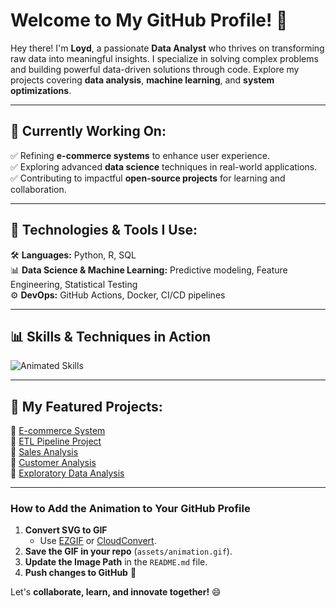 # Welcome to My GitHub Profile! 👋  

Hey there! I'm **Loyd**, a passionate **Data Analyst** who thrives on transforming raw data into meaningful insights. I specialize in solving complex problems and building powerful data-driven solutions through code. Explore my projects covering **data analysis**, **machine learning**, and **system optimizations**.

---

## 🚀 **Currently Working On:**  
✅ Refining **e-commerce systems** to enhance user experience.  
✅ Exploring advanced **data science** techniques in real-world applications.  
✅ Contributing to impactful **open-source projects** for learning and collaboration.  

---

## 🔧 **Technologies & Tools I Use:**  
🛠 **Languages:** Python, R, SQL  
📊 **Data Science & Machine Learning:** Predictive modeling, Feature Engineering, Statistical Testing  
⚙️ **DevOps:** GitHub Actions, Docker, CI/CD pipelines  

---

## 📊 **Skills & Techniques in Action**  
![Animated Skills](https://raw.githubusercontent.com/your-username/your-repo/main/assets/animation.gif)

---

## 📂 **My Featured Projects:**  
📌 [E-commerce System](https://github.com/data-portfolio-projects2/e-commerce-v.2/tree/main)  
📌 [ETL Pipeline Project](https://github.com/data-portfolio-projects2/e-commerce-v.2/tree/main/b.%20etl-pipeline)  
📌 [Sales Analysis](https://github.com/loydteds/sales-analysis)  
📌 [Customer Analysis](https://github.com/data-portfolio-projects2/e-commerce/tree/main/1.%20customer%20analysis)  
📌 [Exploratory Data Analysis](https://github.com/data-portfolio-projects2/e-commerce-v.2/tree/main/a.%20exploratory%20data%20analysis)  

---

### **How to Add the Animation to Your GitHub Profile**  
1. **Convert SVG to GIF**  
   - Use [EZGIF](https://ezgif.com/svg-to-gif) or [CloudConvert](https://www.cloudconvert.com/svg-to-gif).  
2. **Save the GIF in your repo** (`assets/animation.gif`).  
3. **Update the Image Path** in the `README.md` file.  
4. **Push changes to GitHub** 🚀  

Let's **collaborate, learn, and innovate together!** 😄  

